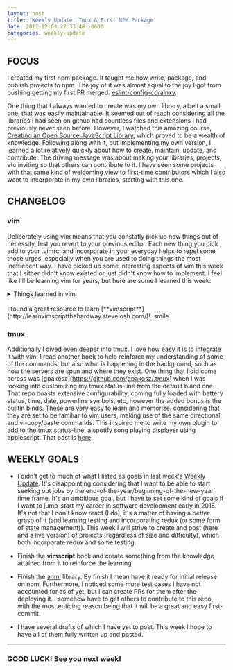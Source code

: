 ```yaml
---
layout: post
title: 'Weekly Update: Tmux & First NPM Package'
date: 2017-12-03 22:33:48 -0600
categories: weekly-update
---
```


## FOCUS

I created my first npm package. It taught me how write, package, and publish
projects to npm. The joy of it was almost equal to the joy I got from pushing
getting my first PR merged.
[eslint-config-cdrainxv](https://github.com/cdrainxv/eslint-config-cdrainxv#readme).

One thing that I always wanted to create was my own library, albeit a small one,
that was easily maintainable. It seemed out of reach considering all the
libraries I had seen on github had countless files and extensions I had
previously never seen before. However, I watched this amazing course,
[Creating an Open Source JavaScript Library](https://www.lynda.com/JavaScript-tutorials/Creating-Open-Source-JavaScript-Library/604269-2.html),
which proved to be a wealth of knowledge. Following along with it, but
implementing my own version, I learned a lot relatively quickly about how to
create, maintain, update, and contribute. The driving message was about making
your libraries, projects, etc inviting so that others can contribute to it. I
have seen some projects with that same kind of welcoming view to first-time
contributors which I also want to incorporate in my own libraries, starting with
this one.

## CHANGELOG

### vim

Deliberately using vim means that you constatly pick up new things out of
necessity, lest you revert to your previous editor. Each new thing you pick ,
add to your .vimrc, and incorporate in your everyday helps to repel some those
urges, especially when you are used to doing things the most ineffiecent way. I
have picked up some interesting aspects of vim this week that I either didn't
know existed or just didn't know how to implement. I feel like I'll be learning
vim for years, but here are some I learned this week:

<details>
<summary>Things learned in vim:</summary>
<br>Usage and difference b/t tabs and buffers.
<br>Autoreload files -- looking at you package.json :rage.
<br>Write custom snippets using UltiSnips plugin (tutorial upcoming?).
<br>Use vim spell to check, add, and fix spelling.
<br>Configure some plugins. Reading the docs has gotten considerably easier.
</details>

<br>
I found a great resource to learn
[**vimscript**](http://learnvimscriptthehardway.stevelosh.com/)! :smile

### tmux

Additionally I dived even deeper into tmux. I love how easy it is to integrate
it with vim. I read another book to help reinforce my understanding of some of
the commands, but also what is happening in the background, such as how the
servers are spun and where they exist. One thing that I did come across was
[gpakosz][https://github.com/gpakosz/.tmux] when I was looking into customizing
my tmux status-line from the default bland one. That repo boasts extensive
configurability, coming fully loaded with battery status, time, date, powerline
symbols, etc, however the added bonus is the builtin binds. These are very easy
to learn and memorize, considering that they are set to be familiar to vim
users, making use of the same directional, and vi-copy/paste commands. This
inspired me to write my own plugin to add to the tmux status-line, a spotify
song playing displayer using applescript. That post is
[here](https://cdrainxv.github.io/blog/applescript/2017/12/01/applescript-spotify-muter.html).

## WEEKLY GOALS

* I didn't get to much of what I listed as goals in last week's
  [Weekly Update](https://cdrainxv.github.io/blog/weekly-update/2017/11/25/weekly-update-dev-setup.html#changelog).
  It's disappointing considering that I want to be able to start seeking out
  jobs by the end-of-the-year/beginning-of-the-new-year time frame. It's an
  ambitious goal, but I have to set some kind of goals if I want to jump-start
  my career in software development early in 2018. It's not that I don't know
  react (I do), it's a matter of having a better grasp of it (and learning
  testing and incorporating redux (or some form of state management)). This week
  I will strive to create and post (here and a live version) of projects
  (regardless of size and difficulty), which both incorporate redux and some
  testing.

* Finish the **vimscript** book and create something from the knowledge attained
  from it to reinforce the learning.

* Finish the [anml](https://github.com/cdrainxv/anml) library. By finish I mean
  have it ready for initial release on npm. Furthermore, I noticed some more
  test cases I have not accounted for as of yet, but I can create PRs for them
  after the deploying it. I somehow have to get others to contribute to this
  repo, with the most enticing reason being that it will be a great and easy
  first-commit.

* I have several drafts of which I have yet to post. This week I hope to have
  all of them fully written up and posted.

---

### GOOD LUCK! See you next week!
